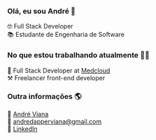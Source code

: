 ### Olá, eu sou André 👋

🤓 Full Stack Developer <br>
📚 Estudante de Engenharia de Software

### No que estou trabalhando atualmente 👨‍💻

💼 Full Stack Developer at [Medcloud](https://medcloud.link/) <br>
⚒️ Freelancer front-end developer <br>

### Outra informações 🌎

🚀 [André Viana](https://andre-viana.vercel.app/) <br>
📩 [andredapperviana@gmail.com](mailto:andredapperviana@gmail.com) <br>
💼 [LinkedIn](https://www.linkedin.com/in/zenorocha) <br>
